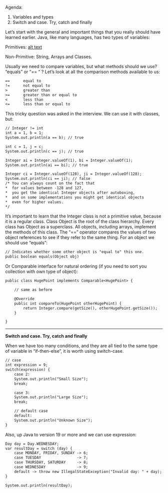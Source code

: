 Agenda:

1. Variables and types
2. Switch and case. Try, catch and finally

Let’s start with the general and important things that you really should have learned earlier. Java, like many languages, has two types of variables:

Primitives:
[alt text](img/1*sY7Bhksyl9qRUpg0npCWog.webp)

Non-Primitive: String, Arrays and Classes.

Usually we need to compare variables, but what methods should we use? “equals” or “== “ ? Let’s look at all the comparison methods available to us:
```dtd
==      equal to
!=      not equal to
>       greater than
>=      greater than or equal to
<       less than
<=      less than or equal to
```

This tricky question was asked in the interview. We can use it with classes, but:
```dtd
// Integer != int
int a = 1, b = 1;
System.out.println(a == b); // true

int c = 1, j = c;
System.out.println(c == j); // true

Integer ai = Integer.valueOf(1), bi = Integer.valueOf(1);
System.out.println(ai == bi); // true 

Integer ci = Integer.valueOf(128), ji = Integer.valueOf(128);
System.out.println(ci == ji); // false
/* You can always count on the fact that 
*  for values between -128 and 127, 
*  you get the identical Integer objects after autoboxing, 
*  and on some implementations you might get identical objects
*  even for higher values.
*/
```

It’s important to learn that the Integer class is not a primitive value, because it is a regular class. Class Object is the root of the class hierarchy. Every class has Object as a superclass. All objects, including arrays, implement the methods of this class.
The “==” operator compares the values of two object references to see if they refer to the same thing. For an object we should use “equals”:

```dtd
// Indicates whether some other object is "equal to" this one.
public boolean equals(Object obj)
```

Or Comparable interface for natural ordering (if you need to sort you collection with own type of object):
```dtd
public class HugePoint implements Comparable<HugePoint> {

    // same as before

    @Override
    public int compareTo(HugePoint otherHugePoint) {
        return Integer.compare(getSize(), otherHugePoint.getSize());
    }

}
```

---- 
**Switch and case. Try, catch and finally**


When we have too many conditions, and they are all tied to the same type of variable in “if-then-else”, it is worth using switch-case.
```dtd
// case 
int expression = 9;
switch(expression) {
    case 2:
    System.out.println("Small Size");
    break;

    case 3:
    System.out.println("Large Size");
    break;

    // default case
    default:
    System.out.println("Unknown Size");
}
```
Also, up Java to version 19 or more and we can use expression:
```dtd
Day day = Day.WEDNESDAY;
var resultDay = switch (day) {
    case MONDAY, FRIDAY, SUNDAY -> 6;
    case TUESDAY                -> 7;
    case THURSDAY, SATURDAY     -> 8;
    case WEDNESDAY              -> 9;
    default -> throw new IllegalStateException("Invalid day: " + day);
} 

System.out.println(resultDay);    
```
